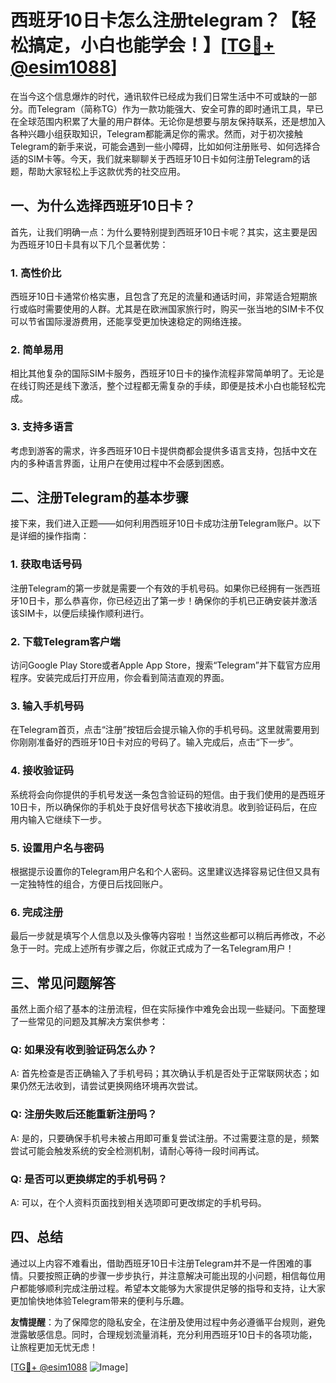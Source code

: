 # 西班牙10日卡怎么注册telegram？【轻松搞定，小白也能学会！】[[TG💪+ @esim1088](https://t.me/s/esim1088)]

在当今这个信息爆炸的时代，通讯软件已经成为我们日常生活中不可或缺的一部分。而Telegram（简称TG）作为一款功能强大、安全可靠的即时通讯工具，早已在全球范围内积累了大量的用户群体。无论你是想要与朋友保持联系，还是想加入各种兴趣小组获取知识，Telegram都能满足你的需求。然而，对于初次接触Telegram的新手来说，可能会遇到一些小障碍，比如如何注册账号、如何选择合适的SIM卡等。今天，我们就来聊聊关于西班牙10日卡如何注册Telegram的话题，帮助大家轻松上手这款优秀的社交应用。

## 一、为什么选择西班牙10日卡？

首先，让我们明确一点：为什么要特别提到西班牙10日卡呢？其实，这主要是因为西班牙10日卡具有以下几个显著优势：

### 1. 高性价比
西班牙10日卡通常价格实惠，且包含了充足的流量和通话时间，非常适合短期旅行或临时需要使用的人群。尤其是在欧洲国家旅行时，购买一张当地的SIM卡不仅可以节省国际漫游费用，还能享受更加快速稳定的网络连接。

### 2. 简单易用
相比其他复杂的国际SIM卡服务，西班牙10日卡的操作流程非常简单明了。无论是在线订购还是线下激活，整个过程都无需复杂的手续，即便是技术小白也能轻松完成。

### 3. 支持多语言
考虑到游客的需求，许多西班牙10日卡提供商都会提供多语言支持，包括中文在内的多种语言界面，让用户在使用过程中不会感到困惑。

## 二、注册Telegram的基本步骤

接下来，我们进入正题——如何利用西班牙10日卡成功注册Telegram账户。以下是详细的操作指南：

### 1. 获取电话号码
注册Telegram的第一步就是需要一个有效的手机号码。如果你已经拥有一张西班牙10日卡，那么恭喜你，你已经迈出了第一步！确保你的手机已正确安装并激活该SIM卡，以便后续操作顺利进行。

### 2. 下载Telegram客户端
访问Google Play Store或者Apple App Store，搜索“Telegram”并下载官方应用程序。安装完成后打开应用，你会看到简洁直观的界面。

### 3. 输入手机号码
在Telegram首页，点击“注册”按钮后会提示输入你的手机号码。这里就需要用到你刚刚准备好的西班牙10日卡对应的号码了。输入完成后，点击“下一步”。

### 4. 接收验证码
系统将会向你提供的手机号发送一条包含验证码的短信。由于我们使用的是西班牙10日卡，所以确保你的手机处于良好信号状态下接收消息。收到验证码后，在应用内输入它继续下一步。

### 5. 设置用户名与密码
根据提示设置你的Telegram用户名和个人密码。这里建议选择容易记住但又具有一定独特性的组合，方便日后找回账户。

### 6. 完成注册
最后一步就是填写个人信息以及头像等内容啦！当然这些都可以稍后再修改，不必急于一时。完成上述所有步骤之后，你就正式成为了一名Telegram用户！

## 三、常见问题解答

虽然上面介绍了基本的注册流程，但在实际操作中难免会出现一些疑问。下面整理了一些常见的问题及其解决方案供参考：

### Q: 如果没有收到验证码怎么办？
A: 首先检查是否正确输入了手机号码；其次确认手机是否处于正常联网状态；如果仍然无法收到，请尝试更换网络环境再次尝试。

### Q: 注册失败后还能重新注册吗？
A: 是的，只要确保手机号未被占用即可重复尝试注册。不过需要注意的是，频繁尝试可能会触发系统的安全检测机制，请耐心等待一段时间再试。

### Q: 是否可以更换绑定的手机号码？
A: 可以，在个人资料页面找到相关选项即可更改绑定的手机号码。

## 四、总结

通过以上内容不难看出，借助西班牙10日卡注册Telegram并不是一件困难的事情。只要按照正确的步骤一步步执行，并注意解决可能出现的小问题，相信每位用户都能够顺利完成注册过程。希望本文能够为大家提供足够的指导和支持，让大家更加愉快地体验Telegram带来的便利与乐趣。

**友情提醒**：为了保障您的隐私安全，在注册及使用过程中务必遵循平台规则，避免泄露敏感信息。同时，合理规划流量消耗，充分利用西班牙10日卡的各项功能，让旅程更加无忧无虑！

[[TG💪+ @esim1088](https://t.me/s/esim1088) ![Image](https://i.postimg.cc/4NQfJmqS/Snipaste-2025-05-13-00-14-12.png)]
